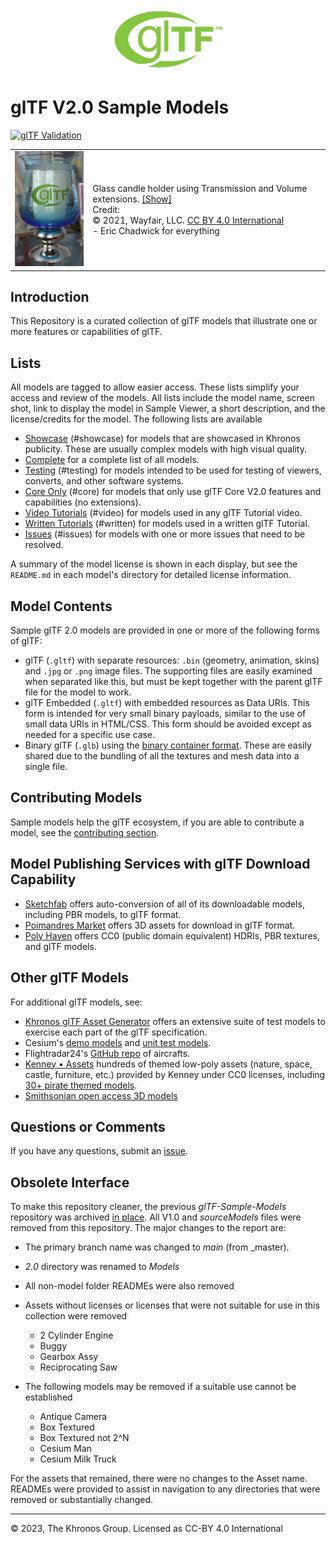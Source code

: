 <p align="center">
<img src="Models/glTF_RGB_June16.svg" height="100">
</p>

# glTF V2.0 Sample Models

[![glTF Validation](https://github.com/KhronosGroup/glTF-Sample-Assets/workflows/glTF%20Validation/badge.svg?branch=main)](https://github.com/KhronosGroup/glTF-Sample-Assets/actions)


|  |  |
|-|-|
| [![Glass Hurricane Candle Holder](Models/GlassHurricaneCandleHolder/screenshot/screenshot.jpg)](Models/GlassHurricaneCandleHolder/README.md)  | Glass candle holder using Transmission and Volume extensions. [[Show]](https://github.khronos.org/glTF-Sample-Viewer-Release/?model=https://raw.GithubUserContent.com/DRx3D/glTF-Sample-Models/main/Models/GlassHurricaneCandleHolder/glTF-Binary/GlassHurricaneCandleHolder.glb)<br>Credit:<br>&copy; 2021, Wayfair, LLC. [CC BY 4.0 International](https://creativecommons.org/licenses/by/4.0/legalcode)<br> - Eric Chadwick for everything


## Introduction

This Repository is a curated collection of glTF models that illustrate one or more features or capabilities of glTF. 

## Lists

All models are tagged to allow easier access. These lists simplify your access and review of the models. All lists include the model name, screen shot, link to display the model in Sample Viewer, a short description, and the license/credits for the model. The following lists are available

* [Showcase](./Models-showcase.md) (#showcase) for models that are showcased in Khronos publicity. These are usually complex models with high visual quality.
* [Complete](./Models.md) for a complete list of all models.
* [Testing](./Models-testing.md) (#testing) for models intended to be used for testing of viewers, converts, and other software systems.
* [Core Only](./Models-core.md) (#core) for models that only use glTF Core V2.0 features and capabilities (no extensions).
* [Video Tutorials](./Models-video.md) (#video) for models used in any glTF Tutorial video.
* [Written Tutorials](./Models-written.md) (#written) for models used in a written glTF Tutorial.
* [Issues](./Models-issues.md) (#issues) for models with one or more issues that need to be resolved.

A summary of the model license is shown in each display, but see the `README.md` in each model's directory for detailed license information.


## Model Contents

Sample glTF 2.0 models are provided in one or more of the following forms of glTF:

* glTF (`.gltf`) with separate resources: `.bin` (geometry, animation, skins) and `.jpg` or `.png` image files.  The supporting files are easily examined when separated like this, but must be kept together with the parent glTF file for the model to work.
* glTF Embedded (`.gltf`) with embedded resources as Data URIs.  This form is intended for very small binary payloads, similar to the use of small data URIs in HTML/CSS.  This form should be avoided except as needed for a specific use case.
* Binary glTF (`.glb`) using the [binary container format](https://github.com/KhronosGroup/glTF/blob/master/specification/2.0/README.md#glb-file-format-specification).  These are easily shared due to the bundling of all the textures and mesh data into a single file.


## Contributing Models

Sample models help the glTF ecosystem, if you are able to contribute a model, see the [contributing section](./SubmittingModels.md).

## Model Publishing Services with glTF Download Capability

* [Sketchfab](https://sketchfab.com/features/gltf) offers auto-conversion of all of its downloadable models, including PBR models, to glTF format.
* [Poimandres Market](https://market.pmnd.rs/) offers 3D assets for download in glTF format.
* [Poly Haven](https://polyhaven.com/) offers CC0 (public domain equivalent) HDRIs, PBR textures, and glTF models.

## Other glTF Models

For additional glTF models, see:

* [Khronos glTF Asset Generator](https://github.com/KhronosGroup/glTF-Asset-Generator) offers an extensive suite of test models to exercise each part of the glTF specification.
* Cesium's [demo models](https://github.com/AnalyticalGraphicsInc/cesium/tree/master/Apps/SampleData/models) and [unit test models](https://github.com/AnalyticalGraphicsInc/cesium/tree/master/Specs/Data/Models).
* Flightradar24's [GitHub repo](https://github.com/kalmykov/fr24-3d-models) of aircrafts.
* [Kenney • Assets](https://kenney.nl/assets?q=3d) hundreds of themed low-poly assets (nature, space, castle, furniture, etc.) provided by Kenney under CC0 licenses, including [30+ pirate themed models](https://kenney.nl/assets/pirate-kit).
* [Smithsonian open access 3D models](https://3d.si.edu/cc0?edan_q=*:*&edan_fq[]=online_media_type:%223D+Images%22)

## Questions or Comments

If you have any questions, submit an [issue](https://github.com/KhronosGroup/glTF-Sample-Models/issues).


## Obsolete Interface

To make this repository cleaner, the previous _glTF-Sample-Models_ repository was archived [in place](https://github.com/KhronosGroup/glTF-Sample-Models). All V1.0 and _sourceModels_ files were removed from this repository. The major changes to the report are:

 * The primary branch name was changed to _main_ (from _master).
* _2.0_ directory was renamed to _Models_
* All non-model folder READMEs were also removed
* Assets without licenses or licenses that were not suitable for use in this collection were removed
  * 2 Cylinder Engine
  * Buggy
  * Gearbox Assy
  * Reciprocating Saw

* The following models may be removed if a suitable use cannot be established
  * Antique Camera
  * Box Textured
  * Box Textured not 2^N
  * Cesium Man
  * Cesium Milk Truck

For the assets that remained, there were no changes to the Asset name. READMEs were provided to assist in navigation to any directories that were removed or substantially changed.

---
&copy; 2023, The Khronos Group. Licensed as CC-BY 4.0 International
